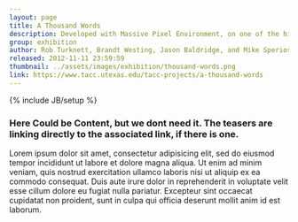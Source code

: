 ```yaml
---
layout: page
title: A Thousand Words
description: Developed with Massive Pixel Environment, on one of the highest resolution tiled displays in the world.
group: exhibition
author: Rob Turknett, Brandt Westing, Jason Baldridge, and Mike Speriosu. UT Austin
released: 2012-11-11 23:59:59
thumbnail: ../assets/images/exhibition/thousand-words.png
link: https://www.tacc.utexas.edu/tacc-projects/a-thousand-words
---
```


{% include JB/setup %}

### Here Could be Content, but we dont need it. The teasers are linking directly to the associated link, if there is one.
Lorem ipsum dolor sit amet, consectetur adipisicing elit, sed do eiusmod tempor incididunt ut labore et dolore magna aliqua. Ut enim ad minim veniam, quis nostrud exercitation ullamco laboris nisi ut aliquip ex ea commodo consequat. Duis aute irure dolor in reprehenderit in voluptate velit esse cillum dolore eu fugiat nulla pariatur. Excepteur sint occaecat cupidatat non proident, sunt in culpa qui officia deserunt mollit anim id est laborum.